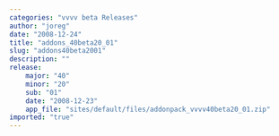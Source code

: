 ```yaml
---
categories: "vvvv beta Releases"
author: "joreg"
date: "2008-12-24"
title: "addons_40beta20_01"
slug: "addons40beta2001"
description: ""
release: 
    major: "40"
    minor: "20"
    sub: "01"
    date: "2008-12-23"
    app_file: "sites/default/files/addonpack_vvvv40beta20_01.zip"
imported: "true"
---
```



